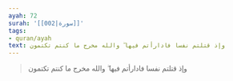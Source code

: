 ```yaml
---
ayah: 72
surah: '[[002|سورة]]'
tags:
- quran/ayah
text: وإذ قتلتم نفسا فادارأتم فيها ۖ والله مخرج ما كنتم تكتمون
---
```

> وإذ قتلتم نفسا فادارأتم فيها ۖ والله مخرج ما كنتم تكتمون
